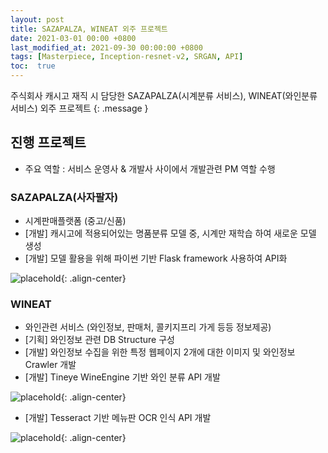 ```yaml
---
layout: post
title: SAZAPALZA, WINEAT 외주 프로젝트
date: 2021-03-01 00:00 +0800
last_modified_at: 2021-09-30 00:00:00 +0800
tags: [Masterpiece, Inception-resnet-v2, SRGAN, API]
toc:  true
---
```

주식회사 캐시고 재직 시 담당한 SAZAPALZA(시계분류 서비스), WINEAT(와인분류 서비스) 외주 프로젝트
{: .message }

## 진행 프로젝트
- 주요 역할 : 서비스 운영사 & 개발사 사이에서 개발관련 PM 역할 수행

### SAZAPALZA(사자팔자)
- 시계판매플랫폼 (중고/신품)
- [개발] 캐시고에 적용되어있는 명품분류 모델 중, 시계만 재학습 하여 새로운 모델 생성
- [개발] 모델 활용을 위해 파이썬 기반 Flask framework 사용하여 API화

![placehold](https://user-images.githubusercontent.com/82125326/142086037-1fc72d1f-13b3-40ee-a7cd-9c6974342887.png){: .align-center}

### WINEAT
- 와인관련 서비스 (와인정보, 판매처, 콜키지프리 가게 등등 정보제공)
- [기획] 와인정보 관련 DB Structure 구성
- [개발] 와인정보 수집을 위한 특정 웹페이지 2개에 대한 이미지 및 와인정보 Crawler 개발 
- [개발] Tineye WineEngine 기반 와인 분류 API 개발

![placehold](https://user-images.githubusercontent.com/82125326/142090966-34e009d6-0777-48d3-9c0e-46ca327d9c3c.png){: .align-center}

- [개발] Tesseract 기반 메뉴판 OCR 인식 API 개발

![placehold](https://user-images.githubusercontent.com/82125326/142090993-7497494d-2bb5-4bdb-8e99-19c021df6577.png){: .align-center}
